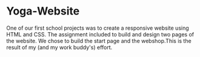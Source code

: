 # Yoga-Website
One of our first school projects was to create a responsive website using HTML and CSS. The assignment included to build and design two pages of the website. We chose to build the start page and the webshop.This is the result of my (and my work buddy's) effort.


